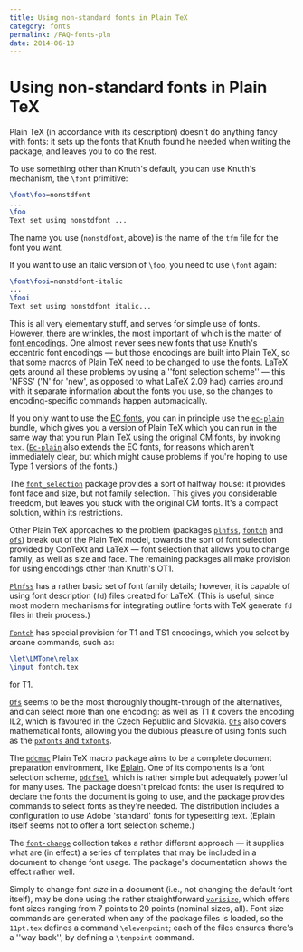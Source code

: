 ```yaml
---
title: Using non-standard fonts in Plain TeX
category: fonts
permalink: /FAQ-fonts-pln
date: 2014-06-10
---
```


# Using non-standard fonts in Plain TeX

Plain TeX (in accordance with its description) doesn't do anything
fancy with fonts: it sets up the fonts that Knuth found he needed when
writing the package, and leaves you to do the rest.

To use something other than Knuth's default, you can use Knuth's
mechanism, the `\font` primitive:
```latex
\font\foo=nonstdfont
...
\foo
Text set using nonstdfont ...
```
The name you use (`nonstdfont`, above) is the name of the
`tfm` file for the font you want.

If you want to use an italic version of `\foo`, you need to use
`\font` again:
```latex
\font\fooi=nonstdfont-italic
...
\fooi
Text set using nonstdfont italic...
```
This is all very elementary stuff, and serves for simple use of fonts.
However, there are wrinkles, the most important of which is the matter
of [font encodings](FAQ-whatenc).  One almost never sees new fonts
that use Knuth's eccentric font encodings&nbsp;&mdash; but those encodings are
built into Plain TeX, so that some macros of Plain TeX need to be
changed to use the fonts.  LaTeX gets around all these problems by
using a ''font selection scheme''&nbsp;&mdash; this 'NFSS' ('N'
for 'new', as opposed to what LaTeX 2.09 had) carries around with it
separate information about the fonts you use, so the changes to
encoding-specific commands happen automagically.

If you only want to use the [EC fonts](FAQ-ECfonts), you
can in principle use the [`ec-plain`](https://ctan.org/pkg/ec-plain) bundle, which gives you a version
of Plain TeX which you can run in the same way that you run
Plain TeX using the original CM fonts, by invoking
`tex`.  ([`Ec-plain`](https://ctan.org/pkg/Ec-plain) also extends the EC fonts,
for reasons which aren't immediately clear, but which might cause
problems if you're hoping to use Type 1 versions of the fonts.)

The [`font_selection`](https://ctan.org/pkg/font_selection) package provides a sort of halfway house:
it provides font face and size, but not family selection.  This gives
you considerable freedom, but leaves you stuck with the original
CM fonts.  It's a compact solution, within its restrictions.

Other Plain TeX approaches to the problem (packages
[`plnfss`](https://ctan.org/pkg/plnfss), [`fontch`](https://ctan.org/pkg/fontch) and [`ofs`](https://ctan.org/pkg/ofs)) break out of the
Plain TeX model, towards the sort of font selection provided by
ConTeXt and LaTeX&nbsp;&mdash; font selection that allows you to change
family, as well as size and face.  The remaining packages all make
provision for using encodings other than Knuth's OT1.

[`Plnfss`](https://ctan.org/pkg/Plnfss) has a rather basic set of font family details;
however, it is capable of using font description (`fd`) files
created for LaTeX.  (This is useful, since most modern mechanisms
for integrating outline fonts with TeX generate `fd` files
in their process.)

[`Fontch`](https://ctan.org/pkg/Fontch) has special provision for T1 and TS1
encodings, which you select by arcane commands, such as:
```latex
\let\LMTone\relax
\input fontch.tex
```
for T1.

[`Ofs`](https://ctan.org/pkg/Ofs) seems to be the most thoroughly thought-through of the
alternatives, and can select more than one encoding: as well as
T1 it covers the encoding IL2, which is favoured in the
Czech Republic and Slovakia.  [`Ofs`](https://ctan.org/pkg/Ofs) also covers mathematical fonts,
allowing you the dubious pleasure of using fonts such as the 
[`pxfonts` and `txfonts`](FAQ-psfchoice).

The [`pdcmac`](https://ctan.org/pkg/pdcmac) Plain TeX macro package aims to be a complete
document preparation environment, like [Eplain](FAQ-eplain).  One
of its components is a font selection scheme, [`pdcfsel`](https://ctan.org/pkg/pdcmac), which
is rather simple but adequately powerful for many uses.  The package
doesn't preload fonts: the user is required to declare the fonts the
document is going to use, and the package provides commands to select
fonts as they're needed.  The distribution includes a configuration to
use Adobe 'standard' fonts for typesetting text.  (Eplain itself
seems not to offer a font selection scheme.)

The [`font-change`](https://ctan.org/pkg/font-change) collection takes a rather different
approach&nbsp;&mdash; it supplies what are (in effect) a series of templates
that may be included in a document to change font usage.  The
package's documentation shows the effect rather well.

Simply to change font _size_ in a document (i.e., not changing
the default font itself), may be done using the rather straightforward
[`varisize`](https://ctan.org/pkg/varisize), which offers font sizes ranging from 7&nbsp;points to
20&nbsp;points (nominal sizes, all).  Font size commands are generated when
any of the package files is loaded, so the `11pt.tex` defines a
command `\elevenpoint`; each of the files ensures there's a ''way back'',
by defining a `\tenpoint` command.

